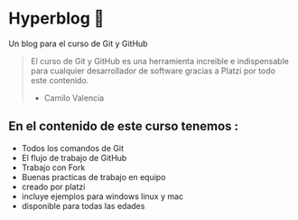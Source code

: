 # Hyperblog 💚
Un blog  para el curso de Git y GitHub
>El curso de Git  y GitHub es una herramienta  increible e indispensable para cualquier desarrollador de software gracias a Platzi por todo este contenido.
>- Camilo Valencia

## En el contenido de este curso tenemos :

* Todos los comandos de Git 
* El flujo de trabajo de  GitHub
* Trabajo con Fork
* Buenas practicas de trabajo en equipo 
* creado por platzi
* incluye ejemplos para windows linux y mac
* disponible para todas las edades
